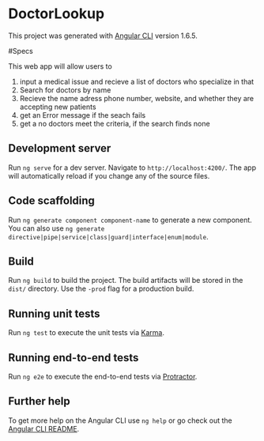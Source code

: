 # DoctorLookup

This project was generated with [Angular CLI](https://github.com/angular/angular-cli) version 1.6.5.

#Specs

This web app will allow users to 
1) input a medical issue and recieve a list of doctors who specialize in that
2) Search for doctors by name
3) Recieve the name adress phone number, website, and whether they are accepting new patients
4) get an Error message if the seach fails
5) get a no doctors meet the criteria, if the search finds none

## Development server

Run `ng serve` for a dev server. Navigate to `http://localhost:4200/`. The app will automatically reload if you change any of the source files.

## Code scaffolding

Run `ng generate component component-name` to generate a new component. You can also use `ng generate directive|pipe|service|class|guard|interface|enum|module`.

## Build

Run `ng build` to build the project. The build artifacts will be stored in the `dist/` directory. Use the `-prod` flag for a production build.

## Running unit tests

Run `ng test` to execute the unit tests via [Karma](https://karma-runner.github.io).

## Running end-to-end tests

Run `ng e2e` to execute the end-to-end tests via [Protractor](http://www.protractortest.org/).

## Further help

To get more help on the Angular CLI use `ng help` or go check out the [Angular CLI README](https://github.com/angular/angular-cli/blob/master/README.md).
